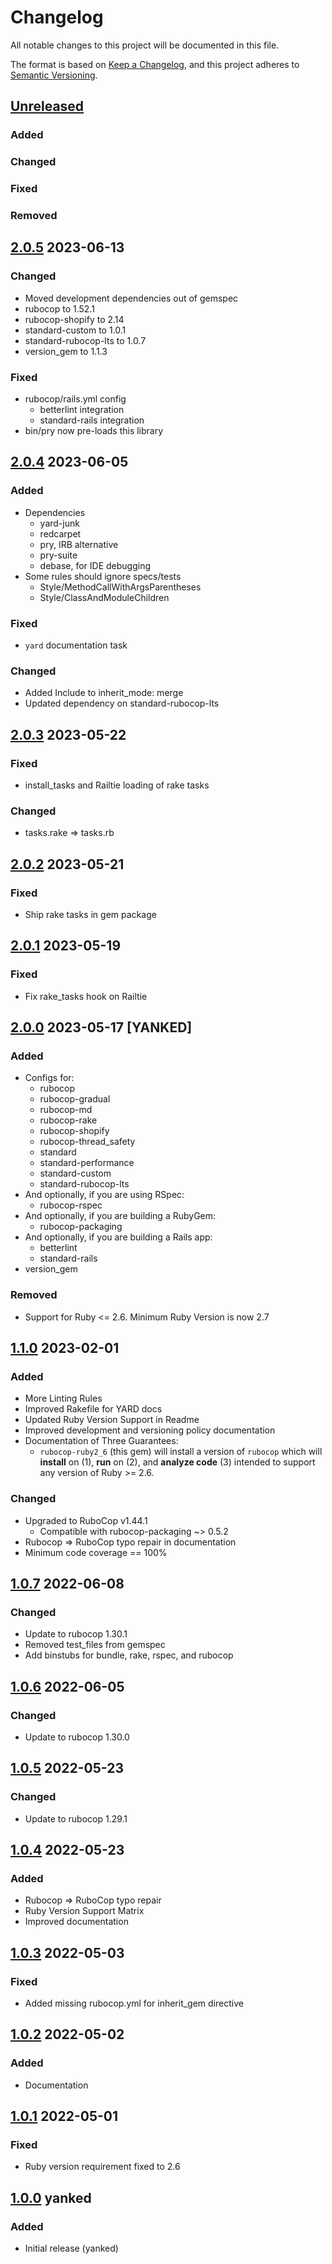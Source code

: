 # Changelog
All notable changes to this project will be documented in this file.

The format is based on [Keep a Changelog](https://keepachangelog.com/en/1.0.0/),
and this project adheres to [Semantic Versioning](https://semver.org/spec/v2.0.0.html).

## [Unreleased]
### Added
### Changed
### Fixed
### Removed

## [2.0.5] 2023-06-13
### Changed
- Moved development dependencies out of gemspec
- rubocop to 1.52.1
- rubocop-shopify to 2.14
- standard-custom to 1.0.1
- standard-rubocop-lts to 1.0.7
- version_gem to 1.1.3
### Fixed
- rubocop/rails.yml config
  - betterlint integration
  - standard-rails integration
- bin/pry now pre-loads this library

## [2.0.4] 2023-06-05
### Added
- Dependencies
  - yard-junk
  - redcarpet
  - pry, IRB alternative
  - pry-suite
  - debase,  for IDE debugging
- Some rules should ignore specs/tests
  - Style/MethodCallWithArgsParentheses
  - Style/ClassAndModuleChildren
### Fixed
- `yard` documentation task
### Changed
- Added Include to inherit_mode: merge
- Updated dependency on standard-rubocop-lts

## [2.0.3] 2023-05-22
### Fixed
- install_tasks and Railtie loading of rake tasks
### Changed
- tasks.rake => tasks.rb

## [2.0.2] 2023-05-21
### Fixed
- Ship rake tasks in gem package

## [2.0.1] 2023-05-19
### Fixed
- Fix rake_tasks hook on Railtie

## [2.0.0] 2023-05-17 [YANKED]
### Added
- Configs for:
  - rubocop
  - rubocop-gradual
  - rubocop-md
  - rubocop-rake
  - rubocop-shopify
  - rubocop-thread_safety
  - standard
  - standard-performance
  - standard-custom
  - standard-rubocop-lts
- And optionally, if you are using RSpec:
  - rubocop-rspec
- And optionally, if you are building a RubyGem:
  - rubocop-packaging
- And optionally, if you are building a Rails app:
  - betterlint
  - standard-rails
- version_gem
### Removed
- Support for Ruby <= 2.6. Minimum Ruby Version is now 2.7

## [1.1.0] 2023-02-01
### Added
- More Linting Rules
- Improved Rakefile for YARD docs
- Updated Ruby Version Support in Readme
- Improved development and versioning policy documentation
- Documentation of Three Guarantees:
  * `rubocop-ruby2_6` (this gem) will install a version of `rubocop` which will
    **install** on (1), **run** on (2), and **analyze code** (3) intended to support any version of Ruby >= 2.6.
### Changed
- Upgraded to RuboCop v1.44.1
  - Compatible with rubocop-packaging ~> 0.5.2
- Rubocop => RuboCop typo repair in documentation
- Minimum code coverage == 100%

## [1.0.7] 2022-06-08
### Changed
- Update to rubocop 1.30.1
- Removed test_files from gemspec
- Add binstubs for bundle, rake, rspec, and rubocop

## [1.0.6] 2022-06-05
### Changed
- Update to rubocop 1.30.0

## [1.0.5] 2022-05-23
### Changed
- Update to rubocop 1.29.1

## [1.0.4] 2022-05-23
### Added
- Rubocop => RuboCop typo repair
- Ruby Version Support Matrix
- Improved documentation

## [1.0.3] 2022-05-03
### Fixed
- Added missing rubocop.yml for inherit_gem directive

## [1.0.2] 2022-05-02
### Added
- Documentation

## [1.0.1] 2022-05-01
### Fixed
- Ruby version requirement fixed to 2.6

## [1.0.0] yanked
### Added
- Initial release (yanked)

[Unreleased]: https://github.com/rubocop-lts/rubocop-ruby2_6/compare/v2.0.5...HEAD
[2.0.5]: https://github.com/rubocop-lts/rubocop-ruby2_6/compare/v2.0.4...v2.0.5
[2.0.4]: https://github.com/rubocop-lts/rubocop-ruby2_6/compare/v2.0.3...v2.0.4
[2.0.3]: https://github.com/rubocop-lts/rubocop-ruby2_6/compare/v2.0.2...v2.0.3
[2.0.2]: https://github.com/rubocop-lts/rubocop-ruby2_6/compare/v2.0.1...v2.0.2
[2.0.1]: https://github.com/rubocop-lts/rubocop-ruby2_6/compare/v2.0.0...v2.0.1
[2.0.0]: https://github.com/rubocop-lts/rubocop-ruby2_6/compare/v1.1.0...v2.0.0
[1.1.0]: https://github.com/rubocop-lts/rubocop-ruby2_6/compare/v1.0.7...v1.1.0
[1.0.7]: https://github.com/rubocop-lts/rubocop-ruby2_6/compare/v1.0.6...v1.0.7
[1.0.6]: https://github.com/rubocop-lts/rubocop-ruby2_6/compare/v1.0.5...v1.0.6
[1.0.5]: https://github.com/rubocop-lts/rubocop-ruby2_6/compare/v1.0.4...v1.0.5
[1.0.4]: https://github.com/rubocop-lts/rubocop-ruby2_6/compare/v1.0.3...v1.0.4
[1.0.3]: https://github.com/rubocop-lts/rubocop-ruby2_6/compare/v1.0.2...v1.0.3
[1.0.2]: https://github.com/rubocop-lts/rubocop-ruby2_6/compare/v1.0.1...v1.0.2
[1.0.1]: https://github.com/rubocop-lts/rubocop-ruby2_6/compare/v1.0.0...v1.0.1
[1.0.0]: https://github.com/rubocop-lts/rubocop-ruby2_6/compare/d21b64e4f7ab2d581ed6882c430dd042fe73769b...v1.0.0
